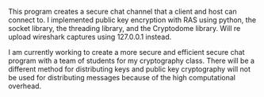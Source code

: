 This program creates a secure chat channel that a client and host can connect to. I implemented public key encryption with 
RAS using python, the socket library, the threading library, and the Cryptodome library. Will re upload wireshark captures
using 127.0.0.1 instead.

I am currently working to create a more secure and efficient secure chat program with a team of students for my cryptography class.
There will be a different method for distributing keys and public key cryptography will not be used for distributing messages because
of the high computational overhead.
